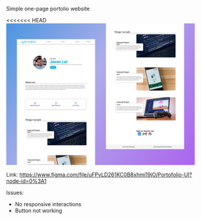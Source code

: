 Simple one-page portolio website

<<<<<<< HEAD
![](Images/CoverPage.png)

Link: https://www.figma.com/file/uFPvLD261KC0B8xhmi19jO/Portofolio-UI?node-id=0%3A1

Issues:
- No responsive interactions
- Button not working
